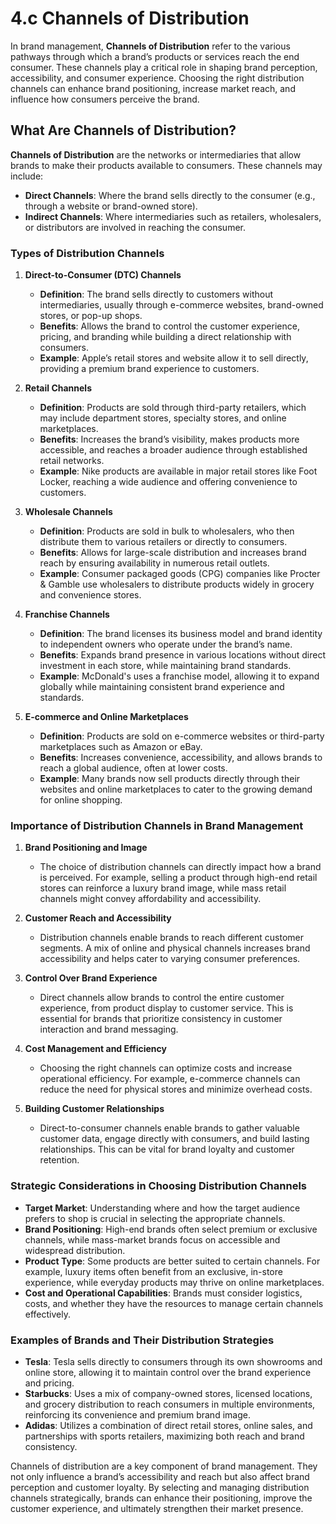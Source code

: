 # 4.c Channels of Distribution

In brand management, **Channels of Distribution** refer to the various pathways through which a brand’s products or services reach the end consumer. These channels play a critical role in shaping brand perception, accessibility, and consumer experience. Choosing the right distribution channels can enhance brand positioning, increase market reach, and influence how consumers perceive the brand.

## What Are Channels of Distribution?

**Channels of Distribution** are the networks or intermediaries that allow brands to make their products available to consumers. These channels may include:
- **Direct Channels**: Where the brand sells directly to the consumer (e.g., through a website or brand-owned store).
- **Indirect Channels**: Where intermediaries such as retailers, wholesalers, or distributors are involved in reaching the consumer.

### Types of Distribution Channels

1. **Direct-to-Consumer (DTC) Channels**
   - **Definition**: The brand sells directly to customers without intermediaries, usually through e-commerce websites, brand-owned stores, or pop-up shops.
   - **Benefits**: Allows the brand to control the customer experience, pricing, and branding while building a direct relationship with consumers.
   - **Example**: Apple’s retail stores and website allow it to sell directly, providing a premium brand experience to customers.

2. **Retail Channels**
   - **Definition**: Products are sold through third-party retailers, which may include department stores, specialty stores, and online marketplaces.
   - **Benefits**: Increases the brand’s visibility, makes products more accessible, and reaches a broader audience through established retail networks.
   - **Example**: Nike products are available in major retail stores like Foot Locker, reaching a wide audience and offering convenience to customers.

3. **Wholesale Channels**
   - **Definition**: Products are sold in bulk to wholesalers, who then distribute them to various retailers or directly to consumers.
   - **Benefits**: Allows for large-scale distribution and increases brand reach by ensuring availability in numerous retail outlets.
   - **Example**: Consumer packaged goods (CPG) companies like Procter & Gamble use wholesalers to distribute products widely in grocery and convenience stores.

4. **Franchise Channels**
   - **Definition**: The brand licenses its business model and brand identity to independent owners who operate under the brand’s name.
   - **Benefits**: Expands brand presence in various locations without direct investment in each store, while maintaining brand standards.
   - **Example**: McDonald's uses a franchise model, allowing it to expand globally while maintaining consistent brand experience and standards.

5. **E-commerce and Online Marketplaces**
   - **Definition**: Products are sold on e-commerce websites or third-party marketplaces such as Amazon or eBay.
   - **Benefits**: Increases convenience, accessibility, and allows brands to reach a global audience, often at lower costs.
   - **Example**: Many brands now sell products directly through their websites and online marketplaces to cater to the growing demand for online shopping.

### Importance of Distribution Channels in Brand Management

1. **Brand Positioning and Image**
   - The choice of distribution channels can directly impact how a brand is perceived. For example, selling a product through high-end retail stores can reinforce a luxury brand image, while mass retail channels might convey affordability and accessibility.

2. **Customer Reach and Accessibility**
   - Distribution channels enable brands to reach different customer segments. A mix of online and physical channels increases brand accessibility and helps cater to varying consumer preferences.

3. **Control Over Brand Experience**
   - Direct channels allow brands to control the entire customer experience, from product display to customer service. This is essential for brands that prioritize consistency in customer interaction and brand messaging.

4. **Cost Management and Efficiency**
   - Choosing the right channels can optimize costs and increase operational efficiency. For example, e-commerce channels can reduce the need for physical stores and minimize overhead costs.

5. **Building Customer Relationships**
   - Direct-to-consumer channels enable brands to gather valuable customer data, engage directly with consumers, and build lasting relationships. This can be vital for brand loyalty and customer retention.

### Strategic Considerations in Choosing Distribution Channels

- **Target Market**: Understanding where and how the target audience prefers to shop is crucial in selecting the appropriate channels.
- **Brand Positioning**: High-end brands often select premium or exclusive channels, while mass-market brands focus on accessible and widespread distribution.
- **Product Type**: Some products are better suited to certain channels. For example, luxury items often benefit from an exclusive, in-store experience, while everyday products may thrive on online marketplaces.
- **Cost and Operational Capabilities**: Brands must consider logistics, costs, and whether they have the resources to manage certain channels effectively.

### Examples of Brands and Their Distribution Strategies

- **Tesla**: Tesla sells directly to consumers through its own showrooms and online store, allowing it to maintain control over the brand experience and pricing.
- **Starbucks**: Uses a mix of company-owned stores, licensed locations, and grocery distribution to reach consumers in multiple environments, reinforcing its convenience and premium brand image.
- **Adidas**: Utilizes a combination of direct retail stores, online sales, and partnerships with sports retailers, maximizing both reach and brand consistency.


Channels of distribution are a key component of brand management. They not only influence a brand’s accessibility and reach but also affect brand perception and customer loyalty. By selecting and managing distribution channels strategically, brands can enhance their positioning, improve the customer experience, and ultimately strengthen their market presence.

